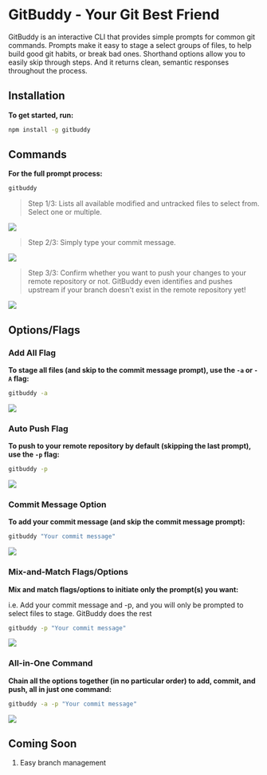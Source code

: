 # GitBuddy - Your Git Best Friend

GitBuddy is an interactive CLI that provides simple prompts for common git commands. Prompts make it easy to stage a select groups of files, to help build good git habits, or break bad ones. Shorthand options allow you to easily skip through steps. And it returns clean, semantic responses throughout the process.

## Installation

**To get started, run:**

```bash
npm install -g gitbuddy
```

## Commands

**For the full prompt process:**

```bash
gitbuddy
```

> Step 1/3: Lists all available modified and untracked files to select from. Select one or multiple.

![](https://gitbuddy.s3-us-west-2.amazonaws.com/GitBuddy_Step_1-min.gif)

> Step 2/3: Simply type your commit message.

![](https://gitbuddy.s3-us-west-2.amazonaws.com/GitBuddy_Step_2-min.gif)

> Step 3/3: Confirm whether you want to push your changes to your remote repository or not. GitBuddy even identifies and pushes upstream if your branch doesn't exist in the remote repository yet!

![](https://gitbuddy.s3-us-west-2.amazonaws.com/GitBuddy_Step_3-min.gif)

## Options/Flags

### Add All Flag

**To stage all files (and skip to the commit message prompt), use the `-a` or `-A` flag:**

```bash
gitbuddy -a
```

![](https://gitbuddy.s3-us-west-2.amazonaws.com/GitBuddy_Add_Flag-min.gif)

### Auto Push Flag

**To push to your remote repository by default (skipping the last prompt), use the `-p` flag:**

```bash
gitbuddy -p
```

![](https://gitbuddy.s3-us-west-2.amazonaws.com/GitBuddy_P_Flag-min.gif)

### Commit Message Option

**To add your commit message (and skip the commit message prompt):**

```bash
gitbuddy "Your commit message"
```

![](https://gitbuddy.s3-us-west-2.amazonaws.com/GitBuddy_Commit_Flag-min.gif)

### Mix-and-Match Flags/Options

**Mix and match flags/options to initiate only the prompt(s) you want:**

i.e. Add your commit message and -p, and you will only be prompted to select files to stage. GitBuddy does the rest

```bash
gitbuddy -p "Your commit message"
```

![](https://gitbuddy.s3-us-west-2.amazonaws.com/GitBuddy_Combo_Flags-min.gif)

### All-in-One Command

**Chain all the options together (in no particular order) to add, commit, and push, all in just one command:**

```bash
gitbuddy -a -p "Your commit message"
```

![](https://gitbuddy.s3-us-west-2.amazonaws.com/GitBuddy_All_Flags-min.gif)

## Coming Soon

1. Easy branch management
